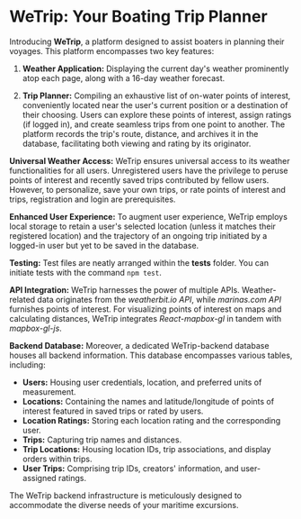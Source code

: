 # WeTrip: Your Boating Trip Planner

Introducing **WeTrip**, a platform designed to assist boaters in planning their voyages. This platform encompasses two key features:

1. **Weather Application:** Displaying the current day's weather prominently atop each page, along with a 16-day weather forecast.

2. **Trip Planner:** Compiling an exhaustive list of on-water points of interest, conveniently located near the user's current position or a destination of their choosing. Users can explore these points of interest, assign ratings (if logged in), and create seamless trips from one point to another. The platform records the trip's route, distance, and archives it in the database, facilitating both viewing and rating by its originator.

**Universal Weather Access:** WeTrip ensures universal access to its weather functionalities for all users. Unregistered users have the privilege to peruse points of interest and recently saved trips contributed by fellow users. However, to personalize, save your own trips, or rate points of interest and trips, registration and login are prerequisites.

**Enhanced User Experience:** To augment user experience, WeTrip employs local storage to retain a user's selected location (unless it matches their registered location) and the trajectory of an ongoing trip initiated by a logged-in user but yet to be saved in the database.

**Testing:** Test files are neatly arranged within the **tests** folder. You can initiate tests with the command `npm test`.

**API Integration:** WeTrip harnesses the power of multiple APIs. Weather-related data originates from the _weatherbit.io API_, while _marinas.com API_ furnishes points of interest. For visualizing points of interest on maps and calculating distances, WeTrip integrates _React-mapbox-gl_ in tandem with _mapbox-gl-js_.

**Backend Database:** Moreover, a dedicated WeTrip-backend database houses all backend information. This database encompasses various tables, including:

- **Users:** Housing user credentials, location, and preferred units of measurement.
- **Locations:** Containing the names and latitude/longitude of points of interest featured in saved trips or rated by users.
- **Location Ratings:** Storing each location rating and the corresponding user.
- **Trips:** Capturing trip names and distances.
- **Trip Locations:** Housing location IDs, trip associations, and display orders within trips.
- **User Trips:** Comprising trip IDs, creators' information, and user-assigned ratings.

The WeTrip backend infrastructure is meticulously designed to accommodate the diverse needs of your maritime excursions.
